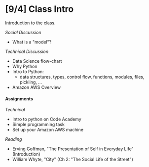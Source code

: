 # [9/4] Class Intro

Introduction to the class.

_Social Discussion_
- What is a "model"?

_Technical Discussion_
- Data Science flow-chart
- Why Python
- Intro to Python:
    - data structures, types, control flow, functions, modules, files, pickling, ...
- Amazon AWS Overview

#### Assignments

_Technical_
- Intro to python on Code Academy
- Simple programming task
- Set up your Amazon AWS machine

_Reading_
- Erving Goffman, "The Presentation of Self in Everyday Life" (Introduction)
- William Whyte, "City" (Ch 2: "The Social Life of the Street")



